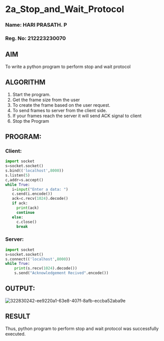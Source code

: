 # 2a_Stop_and_Wait_Protocol

### Name: HARI PRASATH. P
### Reg. No: 212223230070

## AIM 
To write a python program to perform stop and wait protocol
## ALGORITHM
1. Start the program.
2. Get the frame size from the user
3. To create the frame based on the user request.
4. To send frames to server from the client side.
5. If your frames reach the server it will send ACK signal to client
6. Stop the Program

## PROGRAM:

### Client:

```python
import socket
s=socket.socket()
s.bind(('localhost',8000))
s.listen(5)
c,addr=s.accept()
while True:
   i=input("Enter a data: ")
   c.send(i.encode())
   ack=c.recv(1024).decode()
   if ack:
     print(ack)
     continue
   else:
     c.close()
     break
```

### Server:

```python
import socket
s=socket.socket()
s.connect(('localhost',8000))
while True:
    print(s.recv(1024).decode())
    s.send("Acknowledgement Recived".encode())
```

## OUTPUT:

![322830242-ee9220a1-63e8-407f-8afb-eccba52aba9e](https://github.com/Hari-Prasath-P-08/2a_Stop_and_Wait_Protocol/assets/139455593/94f0bbc8-bbc0-46d0-8d6a-85ce79f19a9c)

## RESULT
Thus, python program to perform stop and wait protocol was successfully executed.

